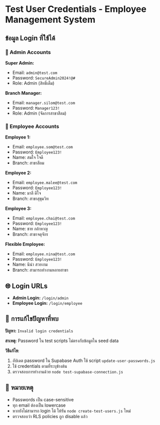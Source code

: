 # Test User Credentials - Employee Management System

## ข้อมูล Login ที่ใช้ได้

### 🔑 Admin Accounts

**Super Admin:**
- Email: `admin@test.com`
- Password: `SecureAdmin2024!@#`
- Role: Admin (สิทธิ์เต็ม)

**Branch Manager:**
- Email: `manager.silom@test.com`  
- Password: `Manager123!`
- Role: Admin (จัดการสาขาสีลม)

### 👤 Employee Accounts

**Employee 1:**
- Email: `employee.som@test.com`
- Password: `Employee123!`
- Name: สมใจ ใจดี
- Branch: สาขาสีลม

**Employee 2:**
- Email: `employee.malee@test.com`
- Password: `Employee123!`
- Name: มาลี ดีใจ
- Branch: สาขาสุขุมวิท

**Employee 3:**
- Email: `employee.chai@test.com`
- Password: `Employee123!`
- Name: ชาย กล้าหาญ
- Branch: สาขาจตุจักร

**Flexible Employee:**
- Email: `employee.nina@test.com`
- Password: `Employee123!`
- Name: นิน่า สวยงาม
- Branch: สามารถทำงานหลายสาขา

## 🌐 Login URLs

- **Admin Login:** `/login/admin`
- **Employee Login:** `/login/employee`

## 🔧 การแก้ไขปัญหาที่พบ

**ปัญหา:** `Invalid login credentials`

**สาเหตุ:** Password ใน test scripts ไม่ตรงกับข้อมูลใน seed data

**วิธีแก้ไข:**
1. อัปเดต password ใน Supabase Auth ใช้ script `update-user-passwords.js`
2. ใช้ credentials ตามที่ระบุข้างต้น
3. ตรวจสอบการทำงานด้วย `node test-supabase-connection.js`

## 📝 หมายเหตุ

- Passwords เป็น case-sensitive
- ทุก email ต้องเป็น lowercase
- หากยังไม่สามารถ login ได้ ให้รัน `node create-test-users.js` ใหม่
- ตรวจสอบว่า RLS policies ถูก disable แล้ว